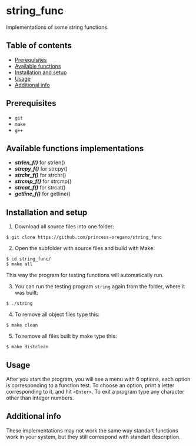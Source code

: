 # string_func
Implementations of some string functions.

## Table of contents
* [Prerequisites](#prerequisites)
* [Available functions](#available-functions)
* [Installation and setup](#installation-and-setup)
* [Usage](@usage)
* [Additional info](@additional-info)

## Prerequisites
* `git`
* `make`
* `g++`

## Available functions implementations
* ***strlen_f()*** for strlen()
* ***strcpy_f()*** for strcpy()
* ***strchr_f()*** for strchr()
* ***strcmp_f()*** for strcmp()
* ***strcat_f()*** for strcat()
* ***getline_f()*** for getline()

## Installation and setup
1. Download all source files into one folder:
```
$ git clone https://github.com/princess-oregano/string_func
```
2. Open the subfolder with source files and build with Make:
```
$ cd string_func/
$ make all
```
This way the program for testing functions will automatically run.

3. You can run the testing program `string` again from the folder, where it was built:
```
$ ./string
```
4. To remove all object files type this:
```
$ make clean
```
5. To remove all files built by make type this:
```
$ make distclean
```

## Usage
After you start the program, you will see a menu with 6 options, each option is corresponding to a function test.
To choose an option, print a letter corresponding to it, and hit `<Enter>`.
To exit a program type any character other than integer numbers.

## Additional info
These implementations may not work the same way standart functions work in your system, but they still correspond with standart description.

